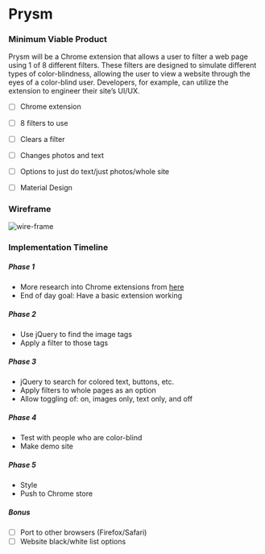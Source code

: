 # Prysm

### Minimum Viable Product
Prysm will be a Chrome extension that allows a user to filter a web page using 1 of 8 different filters. These filters are designed to simulate different types of color-blindness, allowing the user to view a website through the eyes of a color-blind user. Developers, for example, can utilize the extension to engineer their site’s UI/UX.

- [ ] Chrome extension
- [ ] 8 filters to use
- [ ] Clears a filter
- [ ] Changes photos and text
- [ ] Options to just do text/just photos/whole site
- [ ] Material Design


### Wireframe
![wire-frame](./docs/wireframe/prism_wireframe.png)

### Implementation Timeline

##### Phase 1
- More research into Chrome extensions from [here](https://developer.chrome.com/extensions/overview)
- End of day goal: Have a basic extension working

##### Phase 2
- Use jQuery to find the image tags
- Apply a filter to those tags

##### Phase 3
- jQuery to search for colored text, buttons, etc.
- Apply filters to whole pages as an option
- Allow toggling of: on, images only, text only, and off

##### Phase 4
- Test with people who are color-blind
- Make demo site

##### Phase 5
- Style
- Push to Chrome store

##### Bonus
- [ ] Port to other browsers (Firefox/Safari)
- [ ] Website black/white list options
